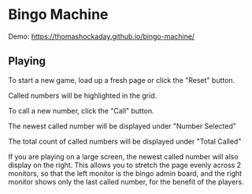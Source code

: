 # Bingo Machine

Demo: https://thomashockaday.github.io/bingo-machine/

## Playing

To start a new game, load up a fresh page or click the "Reset" button.

Called numbers will be highlighted in the grid.

To call a new number, click the "Call" button.

The newest called number will be displayed under "Number Selected"

The total count of called numbers will be displayed under "Total Called"

If you are playing on a large screen, the newest called number will also display on the right.
This allows you to stretch the page evenly across 2 monitors, so that the left monitor is
the bingo admin board, and the right monitor shows only the last called number,
for the benefit of the players.
